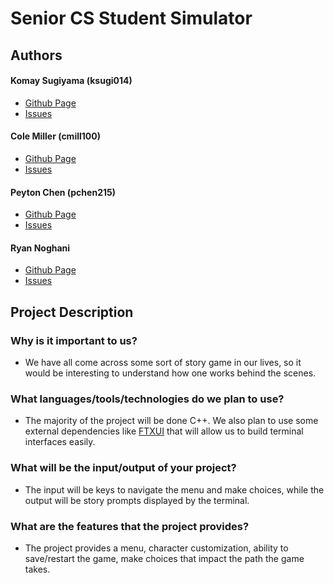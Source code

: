# Senior CS Student Simulator

## Authors
#### Komay Sugiyama (ksugi014)
- [Github Page](https://zenxha.github.io)
- [Issues](https://github.com/cs100/final-project-ksugi014-cmill100-pchen215-rnogh001/issues?q=user%3Azenxha)
#### Cole Miller (cmill100)
- [Github Page](https://github.com/Kolzza)
- [Issues](https://github.com/cs100/final-project-ksugi014-cmill100-pchen215-rnogh001/issues?q=user%3AKolzza)
#### Peyton Chen (pchen215)
- [Github Page](https://github.com/PaggMan)
- [Issues](https://github.com/cs100/final-project-ksugi014-cmill100-pchen215-rnogh001/issues?q=user%3APaggMan)
#### Ryan Noghani
- [Github Page](https://github.com/ryannoghani)
- [Issues](https://github.com/cs100/final-project-ksugi014-cmill100-pchen215-rnogh001/issues?q=user%3Aryannoghani)

## Project Description

### Why is it important to us?
- We have all come across some sort of story game in our lives, so it would be interesting to understand how one works behind the scenes.
### What languages/tools/technologies do we plan to use?
- The majority of the project will be done C++. We also plan to use some external dependencies like [FTXUI](https://github.com/ArthurSonzogni/FTXUI) that will allow us to build terminal interfaces easily.
### What will be the input/output of your project?
- The input will be keys to navigate the menu and make choices, while the output will be story prompts displayed by the terminal.
### What are the features that the project provides?
- The project provides a menu, character customization, ability to save/restart the game, make choices that impact the path the game takes.
